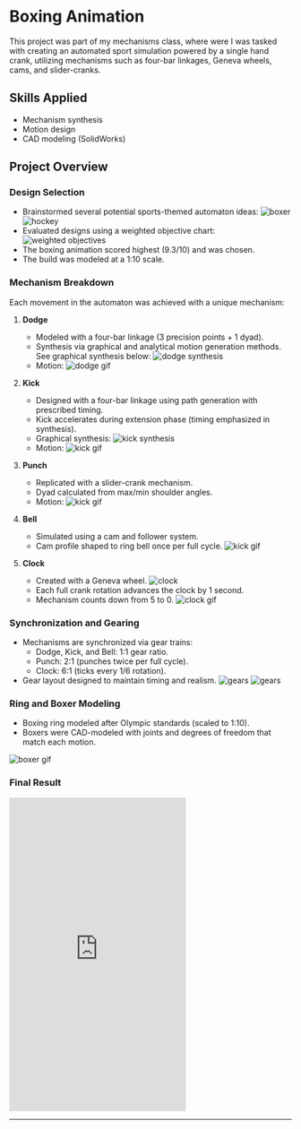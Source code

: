 # Boxing Animation

This project was part of my mechanisms class, where were I was tasked with creating an automated sport simulation powered by a single hand crank, utilizing mechanisms such as four-bar linkages, Geneva wheels, cams, and slider-cranks.

## Skills Applied
- Mechanism synthesis
- Motion design
- CAD modeling (SolidWorks)

## Project Overview

### Design Selection
- Brainstormed several potential sports-themed automaton ideas:
![boxer](./boxing_draft.jpg) ![hockey](./hockey_draft.jpg)
- Evaluated designs using a weighted objective chart:
![weighted objectives](./weighted_objectives.png)
- The boxing animation scored highest (9.3/10) and was chosen.
- The build was modeled at a 1:10 scale.

### Mechanism Breakdown

Each movement in the automaton was achieved with a unique mechanism:

1. **Dodge**
   - Modeled with a four-bar linkage (3 precision points + 1 dyad).
   - Synthesis via graphical and analytical motion generation methods. See graphical synthesis below:
   ![dodge synthesis](./dodge_synthesis.png)
   - Motion:
   ![dodge gif](./dodge_gif.gif)

2. **Kick**
   - Designed with a four-bar linkage using path generation with prescribed timing.
   - Kick accelerates during extension phase (timing emphasized in synthesis).
   - Graphical synthesis: ![kick synthesis](./kick_synthesis.png)
   - Motion:
   ![kick gif](./kiick_gif.gif)

3. **Punch**
   - Replicated with a slider-crank mechanism.
   - Dyad calculated from max/min shoulder angles.
   - Motion:
   ![kick gif](./punch_gif.gif)

4. **Bell**
   - Simulated using a cam and follower system.
   - Cam profile shaped to ring bell once per full cycle.
   ![kick gif](./bell_gif.gif)

5. **Clock**
   - Created with a Geneva wheel.
   ![clock](./clock_top.png)
   - Each full crank rotation advances the clock by 1 second.
   - Mechanism counts down from 5 to 0.
   ![clock gif](./clock1_gif.gif)

### Synchronization and Gearing
- Mechanisms are synchronized via gear trains:
  - Dodge, Kick, and Bell: 1:1 gear ratio.
  - Punch: 2:1 (punches twice per full cycle).
  - Clock: 6:1 (ticks every 1/6 rotation).
- Gear layout designed to maintain timing and realism.
 ![gears](./Under1.PNG)  ![gears](./back.PNG)  

### Ring and Boxer Modeling
- Boxing ring modeled after Olympic standards (scaled to 1:10).
- Boxers were CAD-modeled with joints and degrees of freedom that match each motion.
  
![boxer gif](./boxers_gif.gif)


### Final Result

<iframe width="315" height="560" src="https://www.youtube.com/embed/N5A6NhKn2TM?autoplay=0&playsinline=1" frameborder="0" allowfullscreen></iframe>

---
    
 
